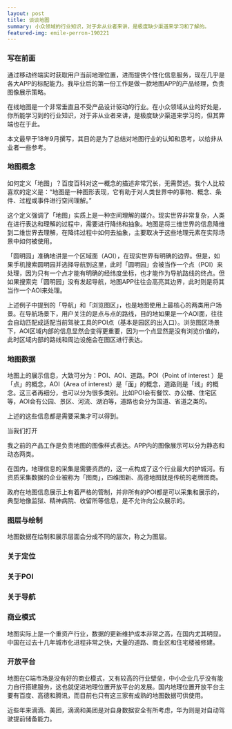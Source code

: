 ```yaml
---
layout: post
title: 谈谈地图
summary: 小众领域的行业知识，对于非从业者来讲，是极度缺少渠道来学习和了解的。
featured-img: emile-perron-190221
---
```

### 写在前面

通过移动终端实时获取用户当前地理位置，进而提供个性化信息服务，现在几乎是各大APP的标配能力。我毕业后的第一份工作是做一款地图APP的产品经理，负责图像展示策略。

在线地图是一个非常垂直且不受产品设计驱动的行业。在小众领域从业的好处是，你所能学习到的行业知识，对于非从业者来讲，是极度缺少渠道来学习的，但其弊端也在于此。

本文最早于18年9月撰写，其目的是为了总结对地图行业的认知和思考，以给非从业者一些参考。

### 地图概念

如何定义「地图」？百度百科对这一概念的描述非常冗长，无需赘述。我个人比较喜欢的定义是：“地图是一种图形表现，它有助于对人类世界中的事物、概念、条件、过程或事件进行空间理解。”

这个定义强调了「地图」实质上是一种空间理解的媒介。现实世界非常复杂，人类在进行表达和理解的过程中，需要进行降纬和抽象。地图是将三维世界的信息降维到二维世界去理解，在降纬过程中如何去抽象，主要取决于这些地理元素在实际场景中如何被使用。

「圆明园」准确地讲是一个区域面（AOI），在现实世界有明确的边界。但是，如果手机搜索圆明园并选择导航到这里，此时「圆明园」会被当作一个点（POI）来处理，因为只有一个点才能有明确的经纬度坐标，也才能作为导航路线的终点。但如果搜索完「圆明园」没有发起导航，地图APP往往会高亮其边界，此时则是将其当作一个AOI来处理。

上述例子中提到的「导航」和「浏览图区」，也是地图使用上最核心的两类用户场景。在导航场景下，用户关注的是点与点的路线，目的地如果是一个AOI面，往往会自动匹配成适配当前驾驶工具的POI点（基本是园区的出入口）。浏览图区场景下，AOI区域内部的信息显然会变得更重要，因为一个点显然是没有浏览价值的，此时区域内部的路线和周边设施会在图区进行表达。


### 地图数据

地图上的展示信息，大致可分为：POI、AOI、道路。POI（Point of interest ）是「点」的概念，AOI（Area of interest）是「面」的概念，道路则是「线」的概念。这三者再细分，也可以分为很多类别。比如POI会有餐饮、办公楼、住宅区等，AOI会有公园、景区、河流、湖泊等，道路也会分为国道、省道之类的。

上述的这些信息都是需要采集才可以得到。

当我们打开

我之前的产品工作是负责地图的图像样式表达。APP内的图像展示可以分为静态和动态两类。

在国内，地理信息的采集是需要资质的，这一点构成了这个行业最大的护城河。有资质采集数据的企业被称为「图商」，四维图新、高德地图就是传统的老牌图商。

政府在地图信息展示上有着严格的管制，并非所有的POI都是可以采集和展示的，典型地像监狱、精神病院、收留所等信息，是不允许向公众展示的。


### 图层与绘制

地图数据在绘制和展示层面会分成不同的层次，称之为图层。


### 关于定位



### 关于POI


### 关于导航


### 商业模式

地图实际上是一个重资产行业，数据的更新维护成本非常之高，在国内尤其明显。中国在过去十几年城市化进程非常之快，大量的道路、商业区和住宅楼被修建。

### 开放平台

地图在C端市场是没有好的商业模式，又有较高的行业壁垒，中小企业几乎没有能力自行搭建服务，这也就促进地理位置开放平台的发展。国内地理位置开放平台主要有百度、高德和腾讯，而目前也只有这三家有成熟的地图数据可供使用。

近些年来滴滴、美团，滴滴和美团是对自身数据安全有所考虑，华为则是对自动驾驶提前储备能力。






